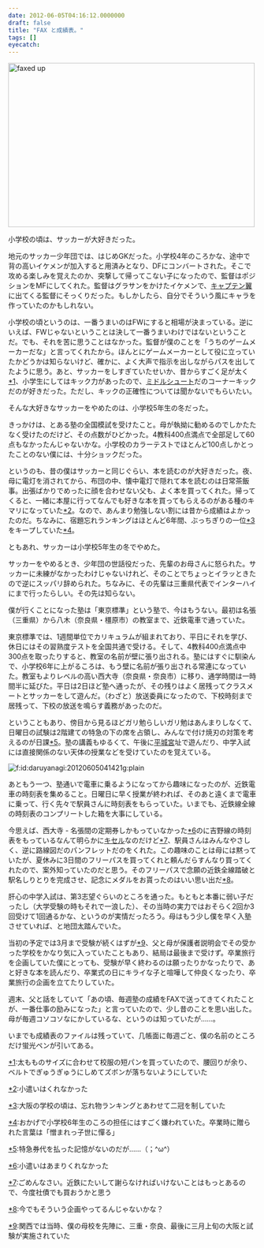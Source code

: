 ```yaml
---
date: 2012-06-05T04:16:12.0000000
draft: false
title: "FAX と成績表。"
tags: []
eyecatch: 
---
```

<p><a href="http://www.flickr.com/photos/csb13/215705634/" title="faxed up by Chris Blakeley, on Flickr"><img src="http://farm1.staticflickr.com/59/215705634_002899741f.jpg" width="500" height="333" alt="faxed up"></a></p><p>小学校の頃は、サッカーが大好きだった。</p><p>地元のサッカー少年団では、はじめGKだった。小学校4年のころかな、途中で背の高いイケメンが加入すると用済みとなり、DFにコンバートされた。そこで攻める楽しみを覚えたのか、突撃して帰ってこない子になったので、監督はポジションをMFにしてくれた。監督はグラサンをかけたイケメンで、<a class="keyword" href="http://d.hatena.ne.jp/keyword/%A5%AD%A5%E3%A5%D7%A5%C6%A5%F3%CD%E3">キャプテン翼</a>に出てくる監督にそっくりだった。もしかしたら、自分でそういう風にキャラを作っていたのかもしれない。</p><p>小学校の頃というのは、一番うまいのはFWにすると相場が決まっている。逆にいえば、FWじゃないということは決して一番うまいわけではないということだ。でも、それを苦に思うことはなかった。監督が僕のことを「うちのゲームメーカーだな」と言ってくれたから。ほんとにゲームメーカーとして役に立っていたかどうかは知らないけど、確かに、よく大声で指示を出しながらパスを出してたように思う。あと、サッカーをしすぎていたせいか、昔からすごく足が太く<a href="#f1" name="fn1" title="太もものサイズに合わせて校服の短パンを買っていたので、腰回りが余り、ベルトでぎゅうぎゅうにしめてズボンが落ちないようにしていた">*1</a>、小学生にしてはキック力があったので、<a class="keyword" href="http://d.hatena.ne.jp/keyword/%A5%DF%A5%C9%A5%EB%A5%B7%A5%E5%A1%BC%A5%C8">ミドルシュート</a>だのコーナーキックだのが好きだった。ただし、キックの正確性については聞かないでもらいたい。</p><p>そんな大好きなサッカーをやめたのは、小学校5年生の冬だった。</p><p>きっかけは、とある塾の全国模試を受けたこと。母が執拗に勧めるのでしかたたなく受けたのだけど、その点数がひどかった。4教科400点満点で全部足して60点もなかったんじゃないかな。小学校のカラーテストでほとんど100点しかとったことのない僕には、十分ショックだった。</p><p>というのも、昔の僕はサッカーと同じぐらい、本を読むのが大好きだった。夜、母に電灯を消されてから、布団の中、懐中電灯で隠れて本を読むのは日常茶飯事。出張ばかりでめったに顔を合わせない父も、よく本を買ってくれた。帰ってくると、一緒に本屋に行ってなんでも好きな本を買ってもらえるのがある種のキマリになっていた<a href="#f2" name="fn2" title="小遣いはくれなかった">*2</a>。なので、あんまり勉強しない割には昔から成績はよかったのだ。ちなみに、宿題忘れランキングはほとんど6年間、ぶっちぎりの一位<a href="#f3" name="fn3" title="大阪の学校の頃は、忘れ物ランキングとあわせて二冠を制していた">*3</a>をキープしていた<a href="#f4" name="fn4" title="おかげで小学校6年生のころの担任にはすごく嫌われていた。卒業時に贈られた言葉は「憎まれっ子世に憚る」">*4</a>。</p><p>ともあれ、サッカーは小学校5年生の冬でやめた。</p><p>サッカーをやめるとき、少年団の世話役だった、先輩のお母さんに怒られた。サッカーに未練がなかったわけじゃないけれど、そのことでちょっとイラッときたので逆にスッパリ辞められた。ちなみに、その先輩は三重県代表でインターハイにまで行ったらしい。その先は知らない。</p><p>僕が行くことになった塾は「東京標準」という塾で、今はもうない。最初は名張（三重県）から八木（奈良県・橿原市）の教室まで、近鉄電車で通っていた。</p><p>東京標準では、1週間単位でカリキュラムが組まれており、平日にそれを学び、休日にはその習熟度テストを全国共通で受ける。そして、4教科400点満点中300点を取ったりすると、教室の名前が壁に張り出される。塾にはすぐに馴染んで、小学校6年に上がるころは、もう壁に名前が張り出される常連になっていた。教室もよりレベルの高い西大寺（奈良県・奈良市）に移り、通学時間は一時間半に延びた。平日は2日ほど塾へ通ったが、その残りはよく居残ってクラスメートとサッカーをして遊んだ。（わざと）放送委員になったので、下校時刻まで居残って、下校の放送を鳴らす義務があったのだ。</p><p>ということもあり、傍目から見るほどガリ勉らしいガリ勉はあんまりしなくて、日曜日の試験は2階建ての特急の下の席を占領し、みんなで付け焼刃の対策を考えるのが日課<a href="#f5" name="fn5" title="特急券代を払った記憶がないのだが……（；^ω^）">*5</a>。塾の講義もゆるくて、午後に<a class="keyword" href="http://d.hatena.ne.jp/keyword/%CA%BF%BE%EB%B5%DC">平城宮</a>址で遊んだり、中学入試には直接関係のない天体の授業などを受けていたのを覚えている。</p><p><img src="http://cdn-ak.f.st-hatena.com/images/fotolife/d/daruyanagi/20120605/20120605041421.gif" alt="f:id:daruyanagi:20120605041421g:plain" title="f:id:daruyanagi:20120605041421g:plain" class="hatena-fotolife"></p><p>あともう一つ、塾通いで電車に乗るようになってから趣味になったのが、近鉄電車の時刻表を集めること。日曜日に早く授業が終われば、そのあと遠くまで電車に乗って、行く先々で駅員さんに時刻表をもらっていた。いまでも、近鉄線全線の時刻表のコンプリートした箱を大事にしている。</p><p>今思えば、西大寺 - 名張間の定期券しかもっていなかった<a href="#f6" name="fn6" title="小遣いはあまりくれなかった">*6</a>のに吉野線の時刻表をもっているなんて明らかに<a class="keyword" href="http://d.hatena.ne.jp/keyword/%A5%AD%A5%BB%A5%EB">キセル</a>なのだけど<a href="#f7" name="fn7" title="ごめんなさい。近鉄にたいして謝らなければいけないことはもっとあるので、今度社債でも買おうかと思う">*7</a>、駅員さんはみんなやさしく、逆に路線図だのパンフレットだのをくれた。この趣味のことは母には黙っていたが、夏休みに3日間のフリーパスを買ってくれと頼んだらすんなり買ってくれたので、案外知っていたのだと思う。そのフリーパスで念願の近鉄全線踏破と駅名しりとりを完成させ、記念にメダルをお貰ったのはいい思い出だ<a href="#f8" name="fn8" title="今でもそういう企画やってるんじゃないかな？">*8</a>。</p><p>肝心の中学入試は、第3志望ぐらいのところを通った。もともと本番に弱い子だったし（大学受験の時もそれで一浪した）、その当時の実力ではおそらく2回か3回受けて1回通るかな、というのが実情だったろう。母はもう少し僕を早く入塾させていれば、と地団太踏んでいた。</p><p>当初の予定では3月まで受験が続くはずが<a href="#f9" name="fn9" title="関西では当時、僕の母校を先陣に、三重・奈良、最後に三月上旬の大阪と試験が実施されていた">*9</a>、父と母が保護者説明会でその受かった学校をかなり気に入っていたこともあり、結局は最後まで受けず。卒業旅行を企画していた僕にとっても、受験が早く終わるのは願ったりかなったりで、あと好きな本を読んだり、卒業式の日にキライな子と喧嘩して仲良くなったり、卒業旅行の企画を立てたりしていた。</p><p>週末、父と話をしていて「あの頃、毎週塾の成績をFAXで送ってきてくれたことが、一番仕事の励みになった」と言っていたので、少し昔のことを思い出した。母が毎週コソコソなにかしているな、というのは知っていたが……。</p><p>いまでも成績表のファイルは残っていて、几帳面に毎週ごと、僕の名前のところだけ蛍光ペンが引いてある。</p>
<div class="footnote">
<p class="footnote"><a href="#fn1" name="f1" class="footnote-number">*1</a><span class="footnote-delimiter">:</span><span class="footnote-text">太もものサイズに合わせて校服の短パンを買っていたので、腰回りが余り、ベルトでぎゅうぎゅうにしめてズボンが落ちないようにしていた</span></p>
<p class="footnote"><a href="#fn2" name="f2" class="footnote-number">*2</a><span class="footnote-delimiter">:</span><span class="footnote-text">小遣いはくれなかった</span></p>
<p class="footnote"><a href="#fn3" name="f3" class="footnote-number">*3</a><span class="footnote-delimiter">:</span><span class="footnote-text">大阪の学校の頃は、忘れ物ランキングとあわせて二冠を制していた</span></p>
<p class="footnote"><a href="#fn4" name="f4" class="footnote-number">*4</a><span class="footnote-delimiter">:</span><span class="footnote-text">おかげで小学校6年生のころの担任にはすごく嫌われていた。卒業時に贈られた言葉は「憎まれっ子世に憚る」</span></p>
<p class="footnote"><a href="#fn5" name="f5" class="footnote-number">*5</a><span class="footnote-delimiter">:</span><span class="footnote-text">特急券代を払った記憶がないのだが……（；^ω^）</span></p>
<p class="footnote"><a href="#fn6" name="f6" class="footnote-number">*6</a><span class="footnote-delimiter">:</span><span class="footnote-text">小遣いはあまりくれなかった</span></p>
<p class="footnote"><a href="#fn7" name="f7" class="footnote-number">*7</a><span class="footnote-delimiter">:</span><span class="footnote-text">ごめんなさい。近鉄にたいして謝らなければいけないことはもっとあるので、今度社債でも買おうかと思う</span></p>
<p class="footnote"><a href="#fn8" name="f8" class="footnote-number">*8</a><span class="footnote-delimiter">:</span><span class="footnote-text">今でもそういう企画やってるんじゃないかな？</span></p>
<p class="footnote"><a href="#fn9" name="f9" class="footnote-number">*9</a><span class="footnote-delimiter">:</span><span class="footnote-text">関西では当時、僕の母校を先陣に、三重・奈良、最後に三月上旬の大阪と試験が実施されていた</span></p>
</div>